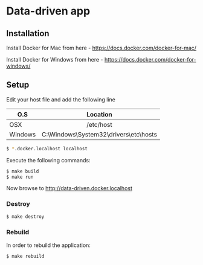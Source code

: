 # Data-driven app

## Installation

Install Docker for Mac from here - https://docs.docker.com/docker-for-mac/

Install Docker for Windows from here - https://docs.docker.com/docker-for-windows/

## Setup

Edit your host file and add the following line

| O.S           | Location                                  |
| ------------- |:-----------------------------------------:|
| OSX           | /etc/host                                 |
| Windows       | C:\Windows\System32\drivers\etc\hosts     |

```bash
$ *.docker.localhost localhost
```

Execute the following commands:

```bash
$ make build
$ make run
```

Now browse to http://data-driven.docker.localhost

### Destroy
```bash
$ make destroy
```

### Rebuild

In order to rebuild the application:

```
$ make rebuild
```

